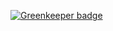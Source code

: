 
[![Greenkeeper badge](https://badges.greenkeeper.io/fisker/fis3-boilerplate.svg)](https://greenkeeper.io/)
